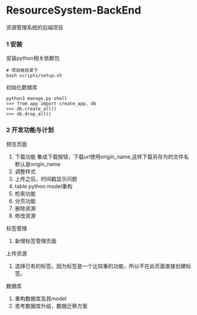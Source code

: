 # ResourceSystem-BackEnd
资源管理系统的后端项目


### 1 安装

安装python相关依赖包
```
# 项目根目录下
bash scripts/setup.sh
```

初始化数据库
```
python3 manage.py shell
>>> from app import create_app, db
>>> db.create_all()
>>> db.drop_all()
```

### 2 开发功能与计划

预览页面
1. 下载功能
    集成下载按钮，下载url使用origin_name,这样下载另存为的文件名默认是origin_name
2. 调整样式
3. 上传之后，时间戳显示问题
5. table python model重构
6. 检索功能
7. 分页功能
8. 删除资源
9. 修改资源

标签管理
1. 新增标签管理页面

上传资源
1. 选择已有的标签。因为标签是一个比较重的功能，所以不在此页面直接创建标签。

数据库
1. 重构数据库及其model
2. 思考数据库升级，数据迁移方案